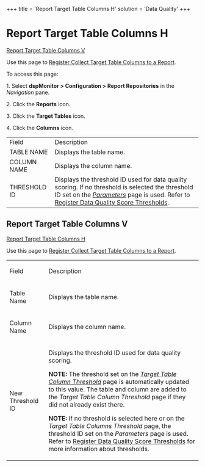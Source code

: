 +++
title = 'Report Target Table Columns H'
solution = 'Data Quality'
+++

# Report Target Table Columns H

[Report Target Table Columns V](#Report_V)

<div class="use">

Use this page to [Register Collect Target Table Columns to a
Report](../Use_Cases/Register_Collect_Target_Table_Columns_to_a_Report).

</div>

To access this page:

1\. Select **dspMonitor \> Configuration \> Report Repositories** in the
*Navigation* pane.

2\. Click the **Reports** icon.

3\. Click the **Target Tables** icon.

4\. Click the **Columns**
icon.

|              |                                                                                                                                                                                                                                                                                                         |
| ------------ | ------------------------------------------------------------------------------------------------------------------------------------------------------------------------------------------------------------------------------------------------------------------------------------------------------- |
| Field        | Description                                                                                                                                                                                                                                                                                             |
| TABLE NAME   | Displays the table name.                                                                                                                                                                                                                                                                                |
| COLUMN NAME  | Displays the column name.                                                                                                                                                                                                                                                                               |
| THRESHOLD ID | Displays the threshold ID used for data quality scoring. If no threshold is selected the threshold ID set on the *[Parameters](Parameters)* page is used. Refer to [Register Data Quality Score Thresholds](../Use_Cases/Populate_Configuration_Tables#Register_Data_Quality_Score_Thresholds). |

## <span id="Report_V"></span>Report Target Table Columns V

[Report Target Table Columns H](#Report_H)

<div class="use">

Use this page to [Register Collect Target Table Columns to a
Report](../Use_Cases/Register_Collect_Target_Table_Columns_to_a_Report).

</div>

<table>
<tbody>
<tr class="odd">
<td><p>Field</p></td>
<td><p>Description</p></td>
</tr>
<tr class="even">
<td><p>Table Name</p></td>
<td><p>Displays the table name.</p></td>
</tr>
<tr class="odd">
<td><p>Column Name</p></td>
<td><p>Displays the column name.</p></td>
</tr>
<tr class="even">
<td><p>New Threshold ID</p></td>
<td><p>Displays the threshold ID used for data quality scoring.</p>
<p><strong>NOTE:</strong> The threshold set on the <em><a href="Target_Table_Column_Threshold"><em>Target Table Column Threshold</em></a></em> page is automatically updated to this value. The table and column are added to the <em>Target Table Column Threshold</em> page if they did not already exist there.</p>
<p><strong>NOTE:</strong> If no threshold is selected here or on the <em>Target Table Columns Threshold</em> page, the threshold ID set on the <em>Parameters</em> page is used. Refer to <a href="../Use_Cases/Populate_Configuration_Tables#Register_Data_Quality_Score_Thresholds">Register Data Quality Score Thresholds</a> for more information about thresholds.</p></td>
</tr>
</tbody>
</table>
